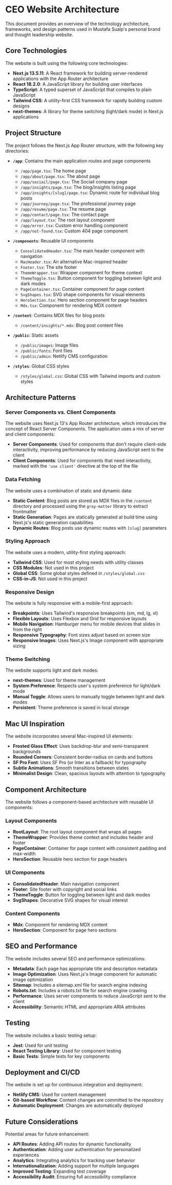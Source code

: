 # CEO Website Architecture

This document provides an overview of the technology architecture, frameworks, and design patterns used in Mustafa Sualp's personal brand and thought leadership website.

## Core Technologies

The website is built using the following core technologies:

- **Next.js 13.5.11**: A React framework for building server-rendered applications with the App Router architecture
- **React 18.2.0**: A JavaScript library for building user interfaces
- **TypeScript**: A typed superset of JavaScript that compiles to plain JavaScript
- **Tailwind CSS**: A utility-first CSS framework for rapidly building custom designs
- **next-themes**: A library for theme switching (light/dark mode) in Next.js applications

## Project Structure

The project follows the Next.js App Router structure, with the following key directories:

- **`/app`**: Contains the main application routes and page components
  - `/app/page.tsx`: The home page
  - `/app/about/page.tsx`: The about page
  - `/app/sociail/page.tsx`: The Sociail company page
  - `/app/insights/page.tsx`: The blog/insights listing page
  - `/app/insights/[slug]/page.tsx`: Dynamic route for individual blog posts
  - `/app/journey/page.tsx`: The professional journey page
  - `/app/resume/page.tsx`: The resume page
  - `/app/contact/page.tsx`: The contact page
  - `/app/layout.tsx`: The root layout component
  - `/app/error.tsx`: Custom error handling component
  - `/app/not-found.tsx`: Custom 404 page component

- **`/components`**: Reusable UI components
  - `ConsolidatedHeader.tsx`: The main header component with navigation
  - `MacHeader.tsx`: An alternative Mac-inspired header
  - `Footer.tsx`: The site footer
  - `ThemeWrapper.tsx`: Wrapper component for theme context
  - `ThemeToggle.tsx`: Button component for toggling between light and dark modes
  - `PageContainer.tsx`: Container component for page content
  - `SvgShapes.tsx`: SVG shape components for visual elements
  - `HeroSection.tsx`: Hero section component for page headers
  - `Mdx.tsx`: Component for rendering MDX content

- **`/content`**: Contains MDX files for blog posts
  - `/content/insights/*.mdx`: Blog post content files

- **`/public`**: Static assets
  - `/public/images`: Image files
  - `/public/fonts`: Font files
  - `/public/admin`: Netlify CMS configuration

- **`/styles`**: Global CSS styles
  - `/styles/global.css`: Global CSS with Tailwind imports and custom styles

## Architecture Patterns

### Server Components vs. Client Components

The website uses Next.js 13's App Router architecture, which introduces the concept of React Server Components. The application uses a mix of server and client components:

- **Server Components**: Used for components that don't require client-side interactivity, improving performance by reducing JavaScript sent to the client
- **Client Components**: Used for components that need interactivity, marked with the `'use client'` directive at the top of the file

### Data Fetching

The website uses a combination of static and dynamic data:

- **Static Content**: Blog posts are stored as MDX files in the `/content` directory and processed using the `gray-matter` library to extract frontmatter
- **Static Generation**: Pages are statically generated at build time using Next.js's static generation capabilities
- **Dynamic Routes**: Blog posts use dynamic routes with `[slug]` parameters

### Styling Approach

The website uses a modern, utility-first styling approach:

- **Tailwind CSS**: Used for most styling needs with utility classes
- **CSS Modules**: Not used in this project
- **Global CSS**: Some global styles defined in `/styles/global.css`
- **CSS-in-JS**: Not used in this project

### Responsive Design

The website is fully responsive with a mobile-first approach:

- **Breakpoints**: Uses Tailwind's responsive breakpoints (sm, md, lg, xl)
- **Flexible Layouts**: Uses Flexbox and Grid for responsive layouts
- **Mobile Navigation**: Hamburger menu for mobile devices that slides in from the right
- **Responsive Typography**: Font sizes adjust based on screen size
- **Responsive Images**: Uses Next.js's Image component with appropriate sizing

### Theme Switching

The website supports light and dark modes:

- **next-themes**: Used for theme management
- **System Preference**: Respects user's system preference for light/dark mode
- **Manual Toggle**: Allows users to manually toggle between light and dark modes
- **Persistent**: Theme preference is saved in local storage

## Mac UI Inspiration

The website incorporates several Mac-inspired UI elements:

- **Frosted Glass Effect**: Uses backdrop-blur and semi-transparent backgrounds
- **Rounded Corners**: Consistent border-radius on cards and buttons
- **SF Pro Font**: Uses SF Pro (or Inter as a fallback) for typography
- **Subtle Animations**: Smooth transitions between states
- **Minimalist Design**: Clean, spacious layouts with attention to typography

## Component Architecture

The website follows a component-based architecture with reusable UI components:

### Layout Components

- **RootLayout**: The root layout component that wraps all pages
- **ThemeWrapper**: Provides theme context and includes header and footer
- **PageContainer**: Container for page content with consistent padding and max-width
- **HeroSection**: Reusable hero section for page headers

### UI Components

- **ConsolidatedHeader**: Main navigation component
- **Footer**: Site footer with copyright and social links
- **ThemeToggle**: Button for toggling between light and dark modes
- **SvgShapes**: Decorative SVG shapes for visual interest

### Content Components

- **Mdx**: Component for rendering MDX content
- **HeroSection**: Component for page hero sections

## SEO and Performance

The website includes several SEO and performance optimizations:

- **Metadata**: Each page has appropriate title and description metadata
- **Image Optimization**: Uses Next.js's Image component for automatic image optimization
- **Sitemap**: Includes a sitemap.xml file for search engine indexing
- **Robots.txt**: Includes a robots.txt file for search engine crawling
- **Performance**: Uses server components to reduce JavaScript sent to the client
- **Accessibility**: Semantic HTML and appropriate ARIA attributes

## Testing

The website includes a basic testing setup:

- **Jest**: Used for unit testing
- **React Testing Library**: Used for component testing
- **Basic Tests**: Simple tests for key components

## Deployment and CI/CD

The website is set up for continuous integration and deployment:

- **Netlify CMS**: Used for content management
- **Git-based Workflow**: Content changes are committed to the repository
- **Automatic Deployment**: Changes are automatically deployed

## Future Considerations

Potential areas for future enhancement:

- **API Routes**: Adding API routes for dynamic functionality
- **Authentication**: Adding user authentication for personalized experiences
- **Analytics**: Integrating analytics for tracking user behavior
- **Internationalization**: Adding support for multiple languages
- **Improved Testing**: Expanding test coverage
- **Accessibility Audit**: Ensuring full accessibility compliance
